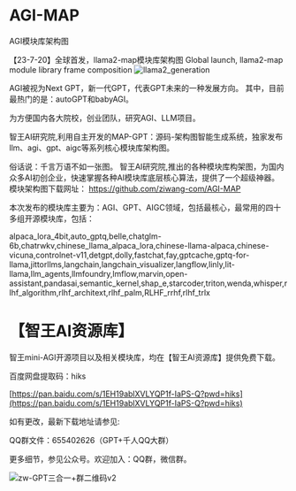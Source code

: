 # AGI-MAP
AGI模块库架构图

【23-7-20】全球首发，llama2-map模块库架构图
 Global launch, llama2-map module library frame composition
![llama2_generation](https://github.com/ziwang-com/AGI-MAP/assets/11691791/d1f17c09-e378-4d6b-9572-43ad0375493e)

AGI被视为Next GPT，新一代GPT，代表GPT未来的一种发展方向。
其中，目前最热门的是：autoGPT和babyAGI。


为方便国内各大院校，创业团队，研究AGI、LLM项目。

智王AI研究院,利用自主开发的MAP-GPT：源码-架构图智能生成系统，独家发布llm、agi、gpt、aigc等系列核心模块库架构图。

俗话说：千言万语不如一张图。
智王AI研究院,推出的各种模块库构架图，为国内众多AI初创企业，快速掌握各种AI模块库底层核心算法，提供了一个超级神器。
模块架构图下载网址：
https://github.com/ziwang-com/AGI-MAP

本次发布的模块库主要为：AGI、GPT、AIGC领域，包括最核心，最常用的四十多组开源模块库，包括：

alpaca_lora_4bit,auto_gptq,belle,chatglm-6b,chatrwkv,chinese_llama_alpaca_lora,chinese-llama-alpaca,chinese-vicuna,controlnet-v11,detgpt,dolly,fastchat,fay,gptcache,gptq-for-llama,jittorllms,langchain,langchain_visualizer,langflow,linly,lit-llama,llm_agents,llmfoundry,lmflow,marvin,open-assistant,pandasai,semantic_kernel,shap_e,starcoder,triton,wenda,whisper,rlhf_algorithm,rlhf_architext,rlhf_palm,RLHF_rrhf,rlhf_trlx

# 【智王AI资源库】

智王mini-AGI开源项目以及相关模块库，均在【智王AI资源库】提供免费下载。

百度网盘提取码：hiks

[https://pan.baidu.com/s/1EH19ablXVLYQP1f-IaPS-Q?pwd=hiks](https://pan.baidu.com/s/1EH19ablXVLYQP1f-IaPS-Q?pwd=hiks)

如有更改，最新下载地址请参见: 

QQ群文件：655402626（GPT+千人QQ大群）

更多细节，参见公众号。欢迎加入：QQ群，微信群。


![zw-GPT三合一+群二维码v2](https://github.com/ziwang-com/AGI-MAP/assets/11691791/433a84bc-0584-45ae-af53-0e231eeef41c)

